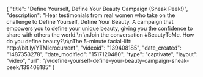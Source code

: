 {
    "title": "Define Yourself, Define Your Beauty Campaign (Sneak Peek!)",
    "description": "Hear testimonials from real women who take on the challenge to Define Yourself, Define Your Beauty. A campaign that empowers you to define your unique beauty, giving you the confidence to share with others the world.\n \nJoin the conversation #BeautyToMe. How do you define beauty?\n\nThe 5-minute facial-lift: http:\/\/bit.ly\/YTMicrocurrent",
    "videoid": "139408185",
    "date_created": "1487353278",
    "date_modified": "1517120480",
    "type": "captivate",
    "layout": "video",
    "url": "\/v\/define-yourself-define-your-beauty-campaign-sneak-peek\/139408185"
}